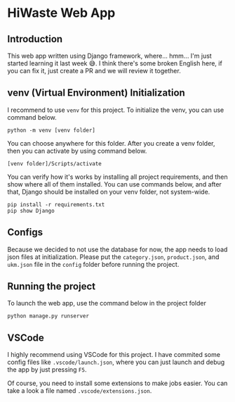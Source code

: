 # HiWaste Web App

## Introduction

This web app written using Django framework, where... hmm... I'm just started learning it last week 😅. I think there's some broken English here, if you can fix it, just create a PR and we will review it together.

## venv (Virtual Environment) Initialization

I recommend to use `venv` for this project. To initialize the venv, you can use command below.

```
python -m venv [venv folder]
```

You can choose anywhere for this folder. After you create a venv folder, then you can activate by using command below.

```
[venv folder]/Scripts/activate
```

You can verify how it's works by installing all project requirements, and then show where all of them installed. You can use commands below, and after that, Django should be installed on your venv folder, not system-wide.

```
pip install -r requirements.txt
pip show Django
```

## Configs

Because we decided to not use the database for now, the app needs to load json files at initialization. Please put the `category.json`, `product.json`, and `ukm.json` file in the `config` folder before running the project.

## Running the project

To launch the web app, use the command below in the project folder

```
python manage.py runserver
```

## VSCode

I highly recommend using VSCode for this project. I have commited some config files like `.vscode/launch.json`, where you can just launch and debug the app by just pressing `F5`.

Of course, you need to install some extensions to make jobs easier. You can take a look a file named `.vscode/extensions.json`.
